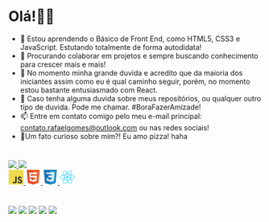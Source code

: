 # Olá!🐱‍🏍
- 🌱 Estou aprendendo o Básico de Front End, como HTML5, CSS3 e JavaScript. Estutando totalmente de forma autodidata!
- 👯 Procurando colaborar em projetos e sempre buscando conhecimento para crescer mais e mais!
- 🤔 No momento minha grande duvida e acredito que da maioria dos iniciantes assim como eu é qual caminho seguir, porém, no momento estou bastante entusiasmado com React.
- 💬 Caso tenha alguma duvida sobre meus repositórios, ou qualquer outro tipo de duvida. Pode me chamar. #BoraFazerAmizade!
- 📫 Entre em contato comigo pelo meu e-mail principal: contato.rafaelgomes@outlook.com ou nas redes sociais!
- 🍕Um fato curioso sobre mim?! Eu amo pizza! haha
#
<section>
  <a href="#">
  <img height=180em src='https://github-readme-stats.vercel.app/api?username=rafaelgomesxavier&show_icons=true&theme=dracula'>
  <img height=180em src='https://github-readme-stats.vercel.app/api/top-langs/?username=rafaelgomesxavier&layout=compact&theme=dracula'>
  <br>
  
  
  <img height=30em src='https://github.com/devicons/devicon/blob/master/icons/javascript/javascript-original.svg'>
  <img height=30em src='https://github.com/devicons/devicon/blob/master/icons/html5/html5-original.svg'>
  <img height=30em src='https://github.com/devicons/devicon/blob/master/icons/css3/css3-original.svg'>
  <img height=30em src='https://github.com/devicons/devicon/blob/master/icons/react/react-original.svg'>
</section>
<p></p>
  

#
<section>
<a href='https://www.facebook.com/yyyRafaelGomes' target='_blank'><img src='https://img.shields.io/badge/Facebook-1877F2?style=for-the-badge&logo=facebook&logoColor=white'></a>
<a href='https://www.linkedin.com/in/rafaelgomesxavier' target='_blank'><img src='https://img.shields.io/badge/LinkedIn-0077B5?style=for-the-badge&logo=linkedin&logoColor=white'></a>
<a href='https://github.com/RafaelGomesXavier' target='_blank'><img src='https://img.shields.io/badge/GitHub-100000?style=for-the-badge&logo=github&logoColor=white'></a>
<a href='https://open.spotify.com/user/12177609036' target='_blank'><img src='https://img.shields.io/badge/Spotify-1ED760?&style=for-the-badge&logo=spotify&logoColor=white'></a>
<a href='mailto:contato.rafaelgomes@outlook.com' target='_blank'><img src='https://img.shields.io/badge/Microsoft_Outlook-0078D4?style=for-the-badge&logo=microsoft-outlook&logoColor=white'></a>
</section>

